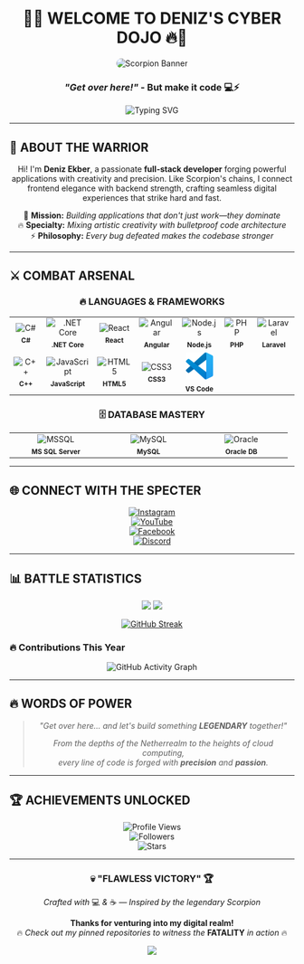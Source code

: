 <div align="center">

# 🦂🔥 WELCOME TO DENIZ'S CYBER DOJO 🔥🦂

<!-- Banner image -->
<img src="https://your-banner-image-url.gif" alt="Scorpion Banner" width="100%" height="200px" style="object-fit: cover; border-radius: 15px;"/>

### *"Get over here!"* - But make it code 💻⚡

<img src="https://readme-typing-svg.herokuapp.com?font=Orbitron&size=22&duration=3000&pause=1000&color=FFD700&center=true&vCenter=true&width=600&lines=Full-Stack+Developer+%7C+Code+Ninja;Building+Powerful+Applications;Mastering+New+Technologies;Fatality...+but+for+bugs+%F0%9F%90%9B" alt="Typing SVG" />

</div>

---

## 🥷 **ABOUT THE WARRIOR**

<div align="center">

Hi! I'm **Deniz Ekber**, a passionate **full-stack developer** forging powerful applications with creativity and precision. Like Scorpion's chains, I connect frontend elegance with backend strength, crafting seamless digital experiences that strike hard and fast.  

🎯 **Mission:** *Building applications that don't just work—they dominate*  
🔥 **Specialty:** *Mixing artistic creativity with bulletproof code architecture*  
⚡ **Philosophy:** *Every bug defeated makes the codebase stronger*

</div>

---

## ⚔️ **COMBAT ARSENAL** 

<div align="center">

### 🔥 **LANGUAGES & FRAMEWORKS**
<table>
<tr>
  <td align="center" width="100">
    <img src="https://cdn.jsdelivr.net/gh/devicons/devicon/icons/csharp/csharp-original.svg" width="48" height="48" alt="C#"/>
    <br/><sub><b>C#</b></sub>
  </td>
  <td align="center" width="100">
    <img src="https://cdn.jsdelivr.net/gh/devicons/devicon/icons/dotnetcore/dotnetcore-original.svg" width="48" height="48" alt=".NET Core"/>
    <br/><sub><b>.NET Core</b></sub>
  </td>
  <td align="center" width="100">
    <img src="https://cdn.jsdelivr.net/gh/devicons/devicon/icons/react/react-original.svg" width="48" height="48" alt="React"/>
    <br/><sub><b>React</b></sub>
  </td>
  <td align="center" width="100">
    <img src="https://cdn.jsdelivr.net/gh/devicons/devicon/icons/angularjs/angularjs-original.svg" width="48" height="48" alt="Angular"/>
    <br/><sub><b>Angular</b></sub>
  </td>
  <td align="center" width="100">
    <img src="https://cdn.jsdelivr.net/gh/devicons/devicon/icons/nodejs/nodejs-original.svg" width="48" height="48" alt="Node.js"/>
    <br/><sub><b>Node.js</b></sub>
  </td>
  <td align="center" width="100">
    <img src="https://cdn.jsdelivr.net/gh/devicons/devicon/icons/php/php-original.svg" width="48" height="48" alt="PHP"/>
    <br/><sub><b>PHP</b></sub>
  </td>
  <td align="center" width="100">
    <img src="https://cdn.jsdelivr.net/gh/devicons/devicon/icons/laravel/laravel-plain.svg" width="48" height="48" alt="Laravel"/>
    <br/><sub><b>Laravel</b></sub>
  </td>
</tr>
<tr>
  <td align="center" width="100">
    <img src="https://cdn.jsdelivr.net/gh/devicons/devicon/icons/cplusplus/cplusplus-original.svg" width="48" height="48" alt="C++"/>
    <br/><sub><b>C++</b></sub>
  </td>
  <td align="center" width="100">
    <img src="https://cdn.jsdelivr.net/gh/devicons/devicon/icons/javascript/javascript-original.svg" width="48" height="48" alt="JavaScript"/>
    <br/><sub><b>JavaScript</b></sub>
  </td>
  <td align="center" width="100">
    <img src="https://cdn.jsdelivr.net/gh/devicons/devicon/icons/html5/html5-original.svg" width="48" height="48" alt="HTML5"/>
    <br/><sub><b>HTML5</b></sub>
  </td>
  <td align="center" width="100">
    <img src="https://cdn.jsdelivr.net/gh/devicons/devicon/icons/css3/css3-original.svg" width="48" height="48" alt="CSS3"/>
    <br/><sub><b>CSS3</b></sub>
  </td>
  <td align="center" width="100">
    <img src="https://raw.githubusercontent.com/github/explore/80688e429a7d4ef2fca1e82350fe8e3517d3494d/topics/visual-studio-code/visual-studio-code.png" width="48" height="48" alt="VS Code"/>
    <br/><sub><b>VS Code</b></sub>
  </td>
</tr>
</table>

### 🗄️ **DATABASE MASTERY**
<table>
<tr>
  <td align="center" width="150">
    <img src="https://cdn.jsdelivr.net/gh/devicons/devicon/icons/microsoftsqlserver/microsoftsqlserver-plain.svg" width="48" height="48" alt="MSSQL"/>
    <br/><sub><b>MS SQL Server</b></sub>
  </td>
  <td align="center" width="150">
    <img src="https://cdn.jsdelivr.net/gh/devicons/devicon/icons/mysql/mysql-original.svg" width="48" height="48" alt="MySQL"/>
    <br/><sub><b>MySQL</b></sub>
  </td>
  <td align="center" width="150">
    <img src="https://cdn.jsdelivr.net/gh/devicons/devicon/icons/oracle/oracle-original.svg" width="48" height="48" alt="Oracle"/>
    <br/><sub><b>Oracle DB</b></sub>
  </td>
</tr>
</table>

</div>

---

## 🌐 **CONNECT WITH THE SPECTER**

<div align="center">

[![Instagram](https://img.shields.io/badge/Instagram-E4405F?style=for-the-badge&logo=instagram&logoColor=white)](https://www.instagram.com/spray_olos/)  
[![YouTube](https://img.shields.io/badge/YouTube-FF0000?style=for-the-badge&logo=youtube&logoColor=white)](https://www.youtube.com/@AkberDeniz)  
[![Facebook](https://img.shields.io/badge/Facebook-1877F2?style=for-the-badge&logo=facebook&logoColor=white)](https://www.facebook.com/denizekber05/)  
[![Discord](https://img.shields.io/badge/Discord-5865F2?style=for-the-badge&logo=discord&logoColor=white)](https://discord.gg/YOUR_SERVER)

</div>

---

## 📊 **BATTLE STATISTICS**

<div align="center">

<img height="180em" src="https://github-readme-stats.vercel.app/api?username=YOUR_USERNAME&show_icons=true&theme=tokyonight&include_all_commits=true&count_private=true&bg_color=0d1117&title_color=FFD700&text_color=ffffff&icon_color=FFD700"/>

<img height="180em" src="https://github-readme-stats.vercel.app/api/top-langs/?username=YOUR_USERNAME&layout=compact&theme=tokyonight&bg_color=0d1117&title_color=FFD700&text_color=ffffff"/>

</div>

<div align="center">

[![GitHub Streak](https://streak-stats.demolab.com?user=YOUR_USERNAME&theme=tokyonight&background=0D1117&stroke=FFD700&ring=FFD700&fire=FF6B35&currStreakLabel=FFD700)](https://git.io/streak-stats)

</div>

### 🔥 **Contributions This Year**
<div align="center">
  
![GitHub Activity Graph](https://activity-graph.herokuapp.com/graph?username=YOUR_USERNAME&theme=tokyo-night&bg_color=0d1117&color=FFD700&line=FF6B35&point=FFD700&area_color=FFD700&area=true)

</div>

---

## 🔥 **WORDS OF POWER**

<div align="center">

> *"Get over here... and let's build something **LEGENDARY** together!"*  
> 
> *From the depths of the Netherrealm to the heights of cloud computing,*  
> *every line of code is forged with **precision** and **passion**.*

</div>

---

## 🏆 **ACHIEVEMENTS UNLOCKED**

<div align="center">

![Profile Views](https://komarev.com/ghpvc/?username=YOUR_USERNAME&color=FFD700&style=for-the-badge&label=VISITORS)  
![Followers](https://img.shields.io/github/followers/YOUR_USERNAME?color=FFD700&style=for-the-badge&logo=github&label=FOLLOWERS)  
![Stars](https://img.shields.io/github/stars/YOUR_USERNAME?color=FFD700&style=for-the-badge&logo=github&label=TOTAL%20STARS)

</div>

---

<div align="center">

### 💀 **"FLAWLESS VICTORY"** 🏆

*Crafted with* 💻 *&* ☕ *— Inspired by the legendary Scorpion*  

**Thanks for venturing into my digital realm!**  
🔥 *Check out my pinned repositories to witness the* **FATALITY** *in action* 🔥

<img src="https://capsule-render.vercel.app/api?type=waving&color=gradient&customColorList=6,11,20&height=100&section=footer&animation=twinkling"/>

</div>
